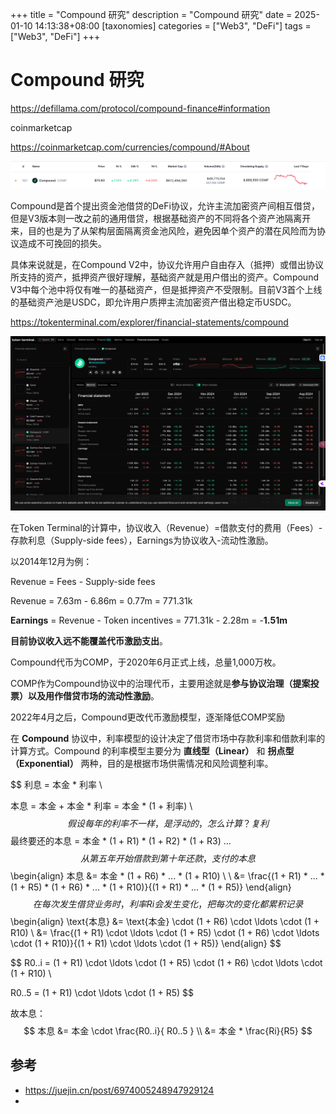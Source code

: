 +++
title = "Compound 研究"
description = "Compound 研究"
date = 2025-01-10 14:13:38+08:00
[taxonomies]
categories = ["Web3", "DeFi"]
tags = ["Web3", "DeFi"]
+++

<!-- more -->
# Compound 研究

<https://defillama.com/protocol/compound-finance#information>

coinmarketcap

<https://coinmarketcap.com/currencies/compound/#About>

![image-20250110141446638](assets/image-20250110141446638.png)

Compound是首个提出资金池借贷的DeFi协议，允许主流加密资产间相互借贷，但是V3版本则一改之前的通用借贷，根据基础资产的不同将各个资产池隔离开来，目的也是为了从架构层面隔离资金池风险，避免因单个资产的潜在风险而为协议造成不可挽回的损失。

具体来说就是，在Compound V2中，协议允许用户自由存入（抵押）或借出协议所支持的资产，抵押资产很好理解，基础资产就是用户借出的资产。Compound V3中每个池中将仅有唯一的基础资产，但是抵押资产不受限制。目前V3首个上线的基础资产池是USDC，即允许用户质押主流加密资产借出稳定币USDC。

<https://tokenterminal.com/explorer/financial-statements/compound>

![image-20250110142259137](assets/image-20250110142259137.png)

在Token Terminal的计算中，协议收入（Revenue）=借款支付的费用（Fees）-存款利息（Supply-side fees），Earnings为协议收入-流动性激励。

以2014年12月为例：

Revenue = Fees - Supply-side fees

Revenue = 7.63m - 6.86m = 0.77m = 771.31k

**Earnings** = Revenue - Token incentives =  771.31k - 2.28m =  -**1.51m**

**目前协议收入远不能覆盖代币激励支出**。

Compound代币为COMP，于2020年6月正式上线，总量1,000万枚。

COMP作为Compound协议中的治理代币，主要用途就是**参与协议治理（提案投票）以及用作借贷市场的流动性激励**。

2022年4月之后，Compound更改代币激励模型，逐渐降低COMP奖励

在 **Compound** 协议中，利率模型的设计决定了借贷市场中存款利率和借款利率的计算方式。Compound 的利率模型主要分为 **直线型（Linear）** 和 **拐点型（Exponential）** 两种，目的是根据市场供需情况和风险调整利率。


$$
利息 = 本金 * 利率 \\

本息 = 本金 + 本金 * 利率 = 本金 * (1 + 利率) \\
$$
假设每年的利率不一样，是浮动的，怎么计算？ 复利
$$
最终要还的本息 = 本金 * (1 + R1) * (1 + R2) * (1 + R3) ...
$$
从第五年开始借款到第十年还款，支付的本息
$$
\begin{align}
本息 &= 本金 * (1 + R6) * ... * (1 + R10) \\
\\
&= \frac{(1 + R1) * ... * (1 + R5) * (1 + R6) * ... * (1 + R10)}{(1 + R1) * ... * (1 + R5)}
\end{align}
$$
在每次发生借贷业务时，利率 Ri 会发生变化，把每次的变化都累积记录
$$
\begin{align}
\text{本息} &= \text{本金} \cdot (1 + R6) \cdot \ldots \cdot (1 + R10) \\
&= \frac{(1 + R1) \cdot \ldots \cdot (1 + R5) \cdot (1 + R6) \cdot \ldots \cdot (1 + R10)}{(1 + R1) \cdot \ldots \cdot (1 + R5)}
\end{align}
$$

$$
R0..i = (1 + R1) \cdot \ldots \cdot (1 + R5) \cdot (1 + R6) \cdot \ldots \cdot (1 + R10) \\

R0..5 = (1 + R1) \cdot \ldots \cdot (1 + R5)
$$

故本息：
$$
本息 &= 本金 \cdot  \frac{R0..i}{ R0..5 } \\
&= 本金 * \frac{Ri}{R5}
$$






## 参考

- <https://juejin.cn/post/6974005248947929124>
-
